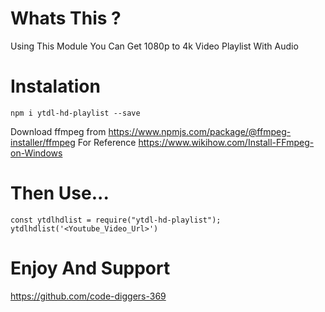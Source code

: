 # Whats This ?

Using This Module You Can Get 1080p to 4k Video Playlist With Audio

# Instalation

`npm i ytdl-hd-playlist --save`

Download ffmpeg from https://www.npmjs.com/package/@ffmpeg-installer/ffmpeg
For Reference https://www.wikihow.com/Install-FFmpeg-on-Windows

# Then Use...

```
const ytdlhdlist = require("ytdl-hd-playlist");
ytdlhdlist('<Youtube_Video_Url>')
```

# Enjoy And Support

https://github.com/code-diggers-369
